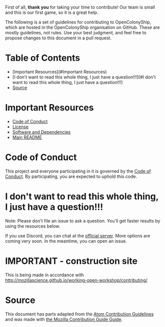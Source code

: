 First of all, **thank you** for taking your time to contribute!
Our team is small and this is our first game, so it is a great help.

The following is a set of guidelines for contributing to OpenColonyShip, which are hosted in the OpenColonyShip organisation on GitHub. These are mostly guidelines, not rules. Use your best judgment, and feel free to propose changes to this document in a pull request.

# Table of Contents

* [Important Resources](#Important Resources)
* [I don't want to read this whole thing, I just have a question!!!](#I don't want to read this whole thing, I just have a question!!!)
* [Source](#Source)

# Important Resources

* [Code of Conduct](CODE_OF_CONDUCT.md)
* [License](LICENSE.md)
* [Software and Dependencies](SOFTWARE.md)
* [Main README](README.md)

# Code of Conduct

This project and everyone participating in it is governed by the [Code of Conduct](CODE_OF_CONDUCT.md). By participating, you are expected to uphold this code.

# I don't want to read this whole thing, I just have a question!!!

Note: Please don't file an issue to ask a question. You'll get faster results by using the resources below.

If you use Discord, you can chat at the [official server](https://discord.gg/XFtdUg).
More options are coming very soon. In the meantime, you can open an issue.

# IMPORTANT - construction site

This is being made in accordance with http://mozillascience.github.io/working-open-workshop/contributing/

# Source

This document has parts adapted from the [Atom Contribution Guidelines](https://github.com/atom/atom/blob/master/CONTRIBUTING.md) and was made with [the Mozilla Contribution Guide Guide](http://mozillascience.github.io/working-open-workshop/contributing/).
